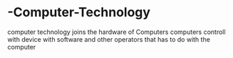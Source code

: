# -Computer-Technology
 computer technology joins  the hardware  of Computers computers controll with device  with software and other operators that has to do with the computer
